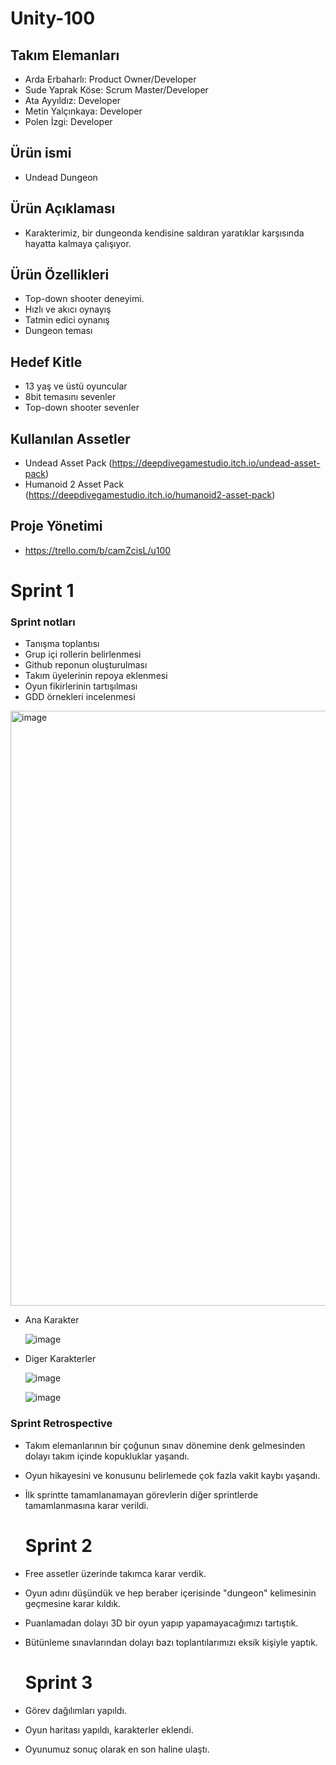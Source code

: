 # Unity-100

## Takım Elemanları

- Arda Erbaharlı: Product Owner/Developer
- Sude Yaprak Köse: Scrum Master/Developer
- Ata Ayyıldız: Developer
- Metin Yalçınkaya: Developer
- Polen İzgi: Developer

## Ürün ismi

- Undead Dungeon

## Ürün Açıklaması

- Karakterimiz, bir dungeonda kendisine saldıran yaratıklar karşısında hayatta kalmaya çalışıyor.

## Ürün Özellikleri

- Top-down shooter deneyimi.
- Hızlı ve akıcı oynayış
- Tatmin edici oynanış
- Dungeon teması

## Hedef Kitle

- 13 yaş ve üstü oyuncular
- 8bit temasını sevenler
- Top-down shooter sevenler 

## Kullanılan Assetler

- Undead Asset Pack (https://deepdivegamestudio.itch.io/undead-asset-pack)
- Humanoid 2 Asset Pack (https://deepdivegamestudio.itch.io/humanoid2-asset-pack)

## Proje Yönetimi

- https://trello.com/b/camZcisL/u100

# Sprint 1

### Sprint notları

- Tanışma toplantısı
- Grup içi rollerin belirlenmesi
- Github reponun oluşturulması
- Takım üyelerinin repoya eklenmesi
- Oyun fikirlerinin tartışılması
- GDD örnekleri incelenmesi

<img width="952" alt="image" src="https://github.com/sudeyaprak/U-100/assets/119863892/2d177492-489e-4e10-89cb-fd1c56bcbba3">

- Ana Karakter

  ![image](https://github.com/sudeyaprak/U-100/assets/119863892/2b072292-f49a-4f60-8d24-1fbe30707a8f)
 
- Diger Karakterler 
 
  ![image](https://github.com/sudeyaprak/U-100/assets/119863892/dbf3c57d-6f0d-4405-9107-f914f3a28fed)
 
  ![image](https://github.com/sudeyaprak/U-100/assets/119863892/95241d68-c460-4309-80a5-746c0c0fad6c)


### Sprint Retrospective

- Takım elemanlarının bir çoğunun sınav dönemine denk gelmesinden dolayı takım içinde kopukluklar yaşandı.
- Oyun hikayesini ve konusunu belirlemede çok fazla vakit kaybı yaşandı.
- İlk sprintte tamamlanamayan görevlerin diğer sprintlerde tamamlanmasına karar verildi.

  # Sprint 2
- Free assetler üzerinde takımca karar verdik.
- Oyun adını düşündük ve hep beraber içerisinde "dungeon" kelimesinin geçmesine karar kıldık.
- Puanlamadan dolayı 3D bir oyun yapıp yapamayacağımızı tartıştık.
- Bütünleme sınavlarından dolayı bazı toplantılarımızı eksik kişiyle yaptık.
  
  # Sprint 3
- Görev dağılımları yapıldı.
- Oyun haritası yapıldı, karakterler eklendi.
- Oyunumuz sonuç olarak en son haline ulaştı.
